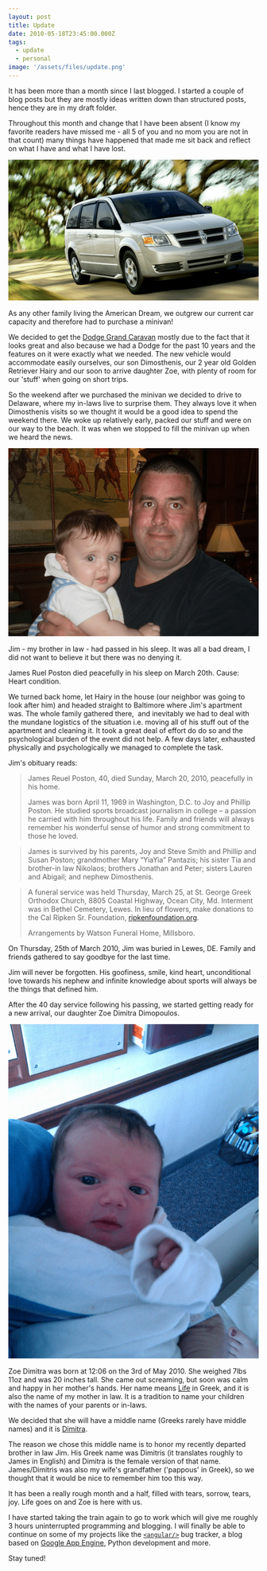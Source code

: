 ```yaml
---
layout: post
title: Update
date: 2010-05-18T23:45:00.000Z
tags:
  - update
  - personal
image: '/assets/files/update.png'
---
```

It has been more than a month since I last blogged. I started a couple of blog posts but they are mostly ideas written down than structured posts, hence they are in my draft folder.

Throughout this month and change that I have been absent (I know my favorite readers have missed me - all 5 of you and no mom you are not in that count) many things have happened that made me sit back and reflect on what I have and what I have lost.

<img class="post-image" src="/assets/files/2010-05-18-grand-caravan.png" />

As any other family living the American Dream, we outgrew our current car capacity and therefore had to purchase a minivan!

We decided to get the [Dodge Grand Caravan](https://www.dodge.com/en/2010/grand_caravan/) mostly due to the fact that it looks great and also because we had a Dodge for the past 10 years and the features on it were exactly what we needed. The new vehicle would accommodate easily ourselves, our son Dimosthenis, our 2 year old Golden Retriever Hairy and our soon to arrive daughter Zoe, with plenty of room for our 'stuff' when going on short trips.

So the weekend after we purchased the minivan we decided to drive to Delaware, where my in-laws live to surprise them. They always love it when Dimosthenis visits so we thought it would be a good idea to spend the weekend there. We woke up relatively early, packed our stuff and were on our way to the beach. It was when we stopped to fill the minivan up when we heard the news.

<img class="post-image" src="/assets/files/2010-05-18-jim-and-dimos.png" />

Jim - my brother in law - had passed in his sleep. It was all a bad dream, I did not want to believe it but there was no denying it.

James Ruel Poston died peacefully in his sleep on March 20th. Cause: Heart condition.

We turned back home, let Hairy in the house (our neighbor was going to look after him) and headed straight to Baltimore where Jim's apartment was. The whole family gathered there, &nbsp;and inevitably we had to deal with the mundane logistics of the situation i.e. moving all of his stuff out of the apartment and cleaning it. It took a great deal of effort do do so and the psychological burden of the event did not help. A few days later, exhausted physically and psychologically we managed to complete the task.

Jim's obituary reads:

> James Reuel Poston, 40, died Sunday, March 20, 2010, peacefully in his home.
> 
> James was born April 11, 1969 in Washington, D.C. to Joy and Phillip Poston. He studied sports broadcast journalism in college – a passion he carried with him throughout his life. Family and friends will always remember his wonderful sense of humor and strong commitment to those he loved.

> James is survived by his parents, Joy and Steve Smith and Phillip and Susan Poston; grandmother Mary “YiaYia” Pantazis; his sister Tia and brother-in law Nikolaos; brothers Jonathan and Peter; sisters Lauren and Abigail; and nephew Dimosthenis.

> A funeral service was held Thursday, March 25, at St. George Greek Orthodox Church, 8805 Coastal Highway, Ocean City, Md. Interment was in Bethel Cemetery, Lewes. In lieu of flowers, make donations to the Cal Ripken Sr. Foundation, [ripkenfoundation.org](https://ripkenfoundation.org).
>
> Arrangements by Watson Funeral Home, Millsboro.

On Thursday, 25th of March 2010, Jim was buried in Lewes, DE. Family and friends gathered to say goodbye for the last time.

Jim will never be forgotten. His goofiness, smile, kind heart, unconditional love towards his nephew and infinite knowledge about sports will always be the things that defined him.

After the 40 day service following his passing, we started getting ready for a new arrival, our daughter Zoe Dimitra Dimopoulos.

<img class="post-image" src="/assets/files/2010-05-18-zoe.png" />

Zoe Dimitra was born at 12:06 on the 3rd of May 2010. She weighed 7lbs 11oz and was 20 inches tall. She came out screaming, but soon was calm and happy in her mother's hands. Her name means [Life](http://zoeeng.com/zoedefinition.html) in Greek, and it is also the name of my mother in law. It is a tradition to name your children with the names of your parents or in-laws.

We decided that she will have a middle name (Greeks rarely have middle names) and it is [Dimitra](https://www.google.com/search?hl=en&amp;defl=en&amp;q=define:Dimitra&amp;ei=Hu_yS-2dIYPCNpn2jIYO&amp;sa=X&amp;oi=glossary_definition&amp;ct=title&amp;ved=0CBUQkAE).

The reason we chose this middle name is to honor my recently departed brother in law Jim. His Greek name was Dimitris (it translates roughly to James in English) and Dimitra is the female version of that name. James/Dimitris was also my wife's grandfather ('pappous' in Greek), so we thought that it would be nice to remember him too this way.

It has been a really rough month and a half, filled with tears, sorrow, tears, joy. Life goes on and Zoe is here with us.

I have started taking the train again to go to work which will give me roughly 3 hours uninterrupted programming and blogging. I will finally be able to continue on some of my projects like the [`<angular/>`](https://www.angularjs.org/) bug tracker, a blog based on [Google App Engine](https://code.google.com/appengine/), Python development and more.

Stay tuned!
